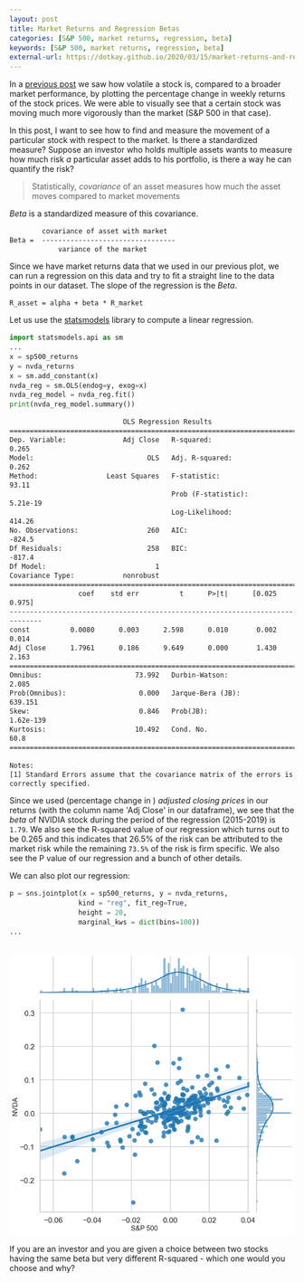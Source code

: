 ```yaml
---
layout: post
title: Market Returns and Regression Betas
categories: [S&P 500, market returns, regression, beta]
keywords: [S&P 500, market returns, regression, beta]
external-url: https://dotkay.github.io/2020/03/15/market-returns-and-regression-betas
---
```


In a [previous post](https://dotkay.github.io/2020/03/01/market-returns-and-stocks) we saw how volatile a stock is, compared to a broader market performance, by plotting the percentage change in weekly returns of the stock prices. We were able to visually see that a certain stock was moving much more vigorously than the market (S&P 500 in that case).

In this post, I want to see how to find and measure the movement of a particular stock with respect to the market. Is there a standardized measure? Suppose an investor who holds multiple assets wants to measure how much risk _a_ particular asset adds to his portfolio, is there a way he can quantify the risk?

> Statistically, _covariance_ of an asset measures how much the asset moves compared to market movements

_Beta_ is a standardized measure of this covariance.

```
        covariance of asset with market 
Beta =  ---------------------------------
            variance of the market
```

Since we have market returns data that we used in our previous plot, we can run a regression on this data and try to fit a straight line to the data points in our dataset. The slope of the regression is the _Beta_.

```
R_asset = alpha + beta * R_market
```

Let us use the [statsmodels](https://www.statsmodels.org) library to compute a linear regression.

```python
import statsmodels.api as sm
...
x = sp500_returns
y = nvda_returns
x = sm.add_constant(x)
nvda_reg = sm.OLS(endog=y, exog=x)
nvda_reg_model = nvda_reg.fit()
print(nvda_reg_model.summary())
```

```
                            OLS Regression Results                            
==============================================================================
Dep. Variable:              Adj Close   R-squared:                       0.265
Model:                            OLS   Adj. R-squared:                  0.262
Method:                 Least Squares   F-statistic:                     93.11
                                        Prob (F-statistic):           5.21e-19
                                        Log-Likelihood:                 414.26
No. Observations:                 260   AIC:                            -824.5
Df Residuals:                     258   BIC:                            -817.4
Df Model:                           1                                         
Covariance Type:            nonrobust                                         
==============================================================================
                 coef    std err          t      P>|t|      [0.025      0.975]
------------------------------------------------------------------------------
const          0.0080      0.003      2.598      0.010       0.002       0.014
Adj Close      1.7961      0.186      9.649      0.000       1.430       2.163
==============================================================================
Omnibus:                       73.992   Durbin-Watson:                   2.085
Prob(Omnibus):                  0.000   Jarque-Bera (JB):              639.151
Skew:                           0.846   Prob(JB):                    1.62e-139
Kurtosis:                      10.492   Cond. No.                         60.8
==============================================================================

Notes:
[1] Standard Errors assume that the covariance matrix of the errors is correctly specified.
```

Since we used (percentage change in ) _adjusted closing prices_ in our returns (with the column name 'Adj Close' in our dataframe), we see that the _beta_ of NVIDIA stock during the period of the regression (2015-2019) is `1.79`. We also see the R-squared value of our regression which turns out to be 0.265 and this indicates that 26.5% of the risk can be attributed to the market risk while the remaining `73.5%` of the risk is firm specific. We also see the P value of our regression and a bunch of other details.

We can also plot our regression:

```python
p = sns.jointplot(x = sp500_returns, y = nvda_returns,
                 kind = "reg", fit_reg=True,
                 height = 20, 
                 marginal_kws = dict(bins=100))
...
```
<br>
<div class="img_container">
<center><img src="https://raw.githubusercontent.com/dotkay/fin_data_analysis/main/beta.png"></center>
</div>

If you are an investor and you are given a choice between two stocks having the same beta but very different R-squared - which one would you choose and why?